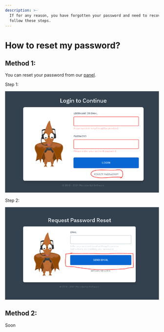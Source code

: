 ```yaml
---
description: >-
  If for any reason, you have forgotten your password and need to recover it,
  follow these steps.
---
```


# How to reset my password?

## Method 1:&#x20;

You can reset your password from our [panel](https://panel.spiralnodes.xyz).

Step 1:

![Click on "FORGOT PASSWORD?"](<../.gitbook/assets/Tutorial Panel (1).PNG>)

Step 2:

![Write your email and click on "SEND EMAIL" and done](<../.gitbook/assets/Tutorial Panel 2.PNG>)

## Method 2:

Soon
